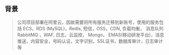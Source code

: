 ## 背景

> 公司项目部署在阿里云，因故需要将所有服务迁移到新账号，使用的服务包括 ECS，RDS (MySQL)，Redis, 短信，OSS，CDN, 负载均衡， 消息队列 RabbitMQ ，WAF, 日志，云监控， Mongo， EMAS(移动研发平台)，消息推送，内容安全，号码认证，文字识别，SSL证书，数据库审计，日志审计等